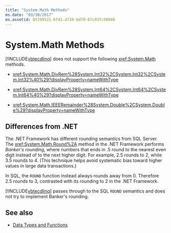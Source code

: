 ```yaml
---
title: "System.Math Methods"
ms.date: "03/30/2017"
ms.assetid: 0f299521-6f41-4720-bd70-67c93fc50948
---
```

# System.Math Methods
[!INCLUDE[vbtecdlinq](../../../../../../includes/vbtecdlinq-md.md)] does not support the following <xref:System.Math> methods.  
  
- <xref:System.Math.DivRem%28System.Int32%2CSystem.Int32%2CSystem.Int32%40%29?displayProperty=nameWithType>  
  
- <xref:System.Math.DivRem%28System.Int64%2CSystem.Int64%2CSystem.Int64%40%29?displayProperty=nameWithType>  
  
- <xref:System.Math.IEEERemainder%28System.Double%2CSystem.Double%29?displayProperty=nameWithType>  
  
## Differences from .NET  
 The .NET Framework has different rounding semantics from SQL Server. The <xref:System.Math.Round%2A> method in the .NET Framework performs *Banker's rounding*, where numbers that ends in .5 round to the nearest even digit instead of to the next higher digit. For example, 2.5 rounds to 2, while 3.5 rounds to 4. (This technique helps avoid systematic bias toward higher values in large data transactions.)  
  
 In SQL, the `ROUND` function instead always rounds away from 0. Therefore 2.5 rounds to 3, contrasted with its rounding to 2 in the .NET Framework.  
  
 [!INCLUDE[vbtecdlinq](../../../../../../includes/vbtecdlinq-md.md)] passes through to the SQL `ROUND` semantics and does not try to implement Banker's rounding.  
  
## See also

- [Data Types and Functions](../../../../../../docs/framework/data/adonet/sql/linq/data-types-and-functions.md)
